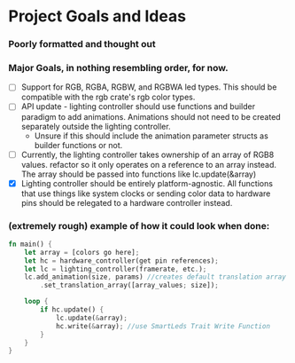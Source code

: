 # Project Goals and Ideas
### Poorly formatted and thought out

### Major Goals, in nothing resembling order, for now.
- [ ] Support for RGB, RGBA, RGBW, and RGBWA led types. This should be compatible with the rgb crate's rgb color types.
- [ ] API update - lighting controller should use functions and builder paradigm to add animations. Animations should not need to be created separately outside the lighting controller.
  - Unsure if this should include the animation parameter structs as builder functions or not.
- [ ] Currently, the lighting controller takes ownership of an array of RGB8 values. refactor so it only operates on a reference to an array instead. The array should be passed into functions like lc.update(&array)
- [x] Lighting controller should be entirely platform-agnostic. All functions that use things like system clocks or sending color data to hardware pins should be relegated to a hardware controller instead.

### (extremely rough) example of how it could look when done:

```rust 
fn main() {
	let array = [colors go here];
	let hc = hardware_controller(get pin references);
	let lc = lighting_controller(framerate, etc.);
	lc.add_animation(size, params) //creates default translation array starting at 0
		.set_translation_array([array_values; size]);

	loop {
		if hc.update() {
			lc.update(&array);
			hc.write(&array); //use SmartLeds Trait Write Function
		}
	}
}
```
